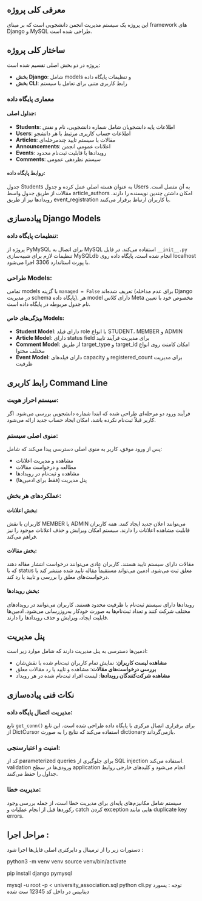 ## معرفی کلی پروژه

این پروژه یک سیستم مدیریت انجمن دانشجویی است که بر مبنای framework های Django و MySQL طراحی شده است.

## ساختار کلی پروژه

پروژه در دو بخش اصلی تقسیم شده است:
- **بخش Django**: شامل models و تنظیمات پایگاه داده
- **بخش CLI**: رابط کاربری متنی برای تعامل با سیستم



### معماری پایگاه داده

#### جداول اصلی:
- **Students**: اطلاعات پایه دانشجویان شامل شماره دانشجویی، نام و نقش
- **Users**: اطلاعات حساب کاربری مرتبط با هر دانشجو
- **Articles**: مقالات با سیستم تایید چندمرحله‌ای
- **Announcements**: اعلانات عمومی انجمن
- **Events**: رویدادها با قابلیت ثبت‌نام محدود
- **Comments**: سیستم نظردهی عمومی

#### روابط پایگاه داده:
جدول Students به عنوان هسته اصلی عمل کرده و جدول Users به آن متصل است. مقالات از طریق جدول واسط article_authors امکان داشتن چندین نویسنده را دارند. رویدادها نیز از طریق event_registration با کاربران ارتباط برقرار می‌کنند.



## پیاده‌سازی Django Models

### تنظیمات پایگاه داده:
پروژه از PyMySQL برای اتصال به MySQL استفاده می‌کند. در فایل `__init__.py` تنظیمات لازم برای شبیه‌سازی MySQLdb انجام شده است. پایگاه داده روی localhost با پورت استاندارد 3306 اجرا می‌شود.

### طراحی Models:
تمامی models با گزینه `managed = False` تعریف شده‌اند (برای عدم مداخله Django در مدیریت schema پایگاه داده). هر model دارای کلاس Meta مخصوص خود با تعیین نام جدول مربوطه در پایگاه داده است.

#### ویژگی‌های خاص Models:
- **Student Model**:
دارای فیلد role با انواع STUDENT، MEMBER و ADMIN
- **Article Model**:
دارای status field برای مدیریت فرآیند تایید
- **Comment Model**:
از طریق target_type و target_id امکان کامنت روی انواع مختلف محتوا
- **Event Model**:
دارای فیلدهای capacity و registered_count برای مدیریت ظرفیت



## رابط کاربری Command Line

### سیستم احراز هویت:
فرآیند ورود دو مرحله‌ای طراحی شده که ابتدا شماره دانشجویی بررسی می‌شود. اگر کاربر قبلاً ثبت‌نام نکرده باشد، امکان ایجاد حساب جدید ارائه می‌شود.

### منوی اصلی سیستم:
پس از ورود موفق، کاربر به منوی اصلی دسترسی پیدا می‌کند که شامل:
- مشاهده و مدیریت اعلانات
- مطالعه و درخواست مقالات
- مشاهده و ثبت‌نام در رویدادها
- پنل مدیریت (فقط برای ادمین‌ها)

### عملکردهای هر بخش:

#### بخش اعلانات:
کاربران با نقش MEMBER یا ADMIN می‌توانند اعلان جدید ایجاد کنند. همه کاربران قابلیت مشاهده اعلانات را دارند. سیستم امکان ویرایش و حذف اعلانات موجود را نیز فراهم می‌کند.

#### بخش مقالات:
مقالات دارای سیستم تایید هستند. کاربران عادی می‌توانند درخواست انتشار مقاله دهند که با status معلق ثبت می‌شود. ادمین‌ می‌تواند مستقیماً مقاله تایید شده منتشر کند یا درخواست‌های معلق را بررسی و تایید یا رد کند.

#### بخش رویدادها:
رویدادها دارای سیستم ثبت‌نام با ظرفیت محدود هستند. کاربران می‌توانند در رویدادهای مختلف شرکت کنند و تعداد ثبت‌نام‌ها به صورت خودکار به‌روزرسانی می‌شود. ادمین‌ها قابلیت ایجاد، ویرایش و حذف رویدادها را دارند.



## پنل مدیریت

ادمین‌ها دسترسی به پنل مدیریت دارند که شامل موارد زیر است:
- **مشاهده لیست کاربران**: نمایش تمام کاربران ثبت‌نام شده با نقش‌شان
- **بررسی درخواست‌های مقالات**: مشاهده و تایید یا رد مقالات معلق
- **مشاهده شرکت‌کنندگان رویدادها**: لیست افراد ثبت‌نام شده در هر رویداد



## نکات فنی پیاده‌سازی

### مدیریت اتصال پایگاه داده:
تابع `get_conn()` برای برقراری اتصال مرکزی با پایگاه داده طراحی شده است. این تابع از DictCursor استفاده می‌کند که نتایج را به صورت dictionary بازمی‌گرداند.

### امنیت و اعتبارسنجی:
کد از parameterized queries برای جلوگیری از SQL injection استفاده می‌کند. validation ورودی‌ها در سطح application انجام می‌شود و کلیدهای خارجی روابط جداول را حفظ می‌کنند.

### مدیریت خطا:
سیستم شامل مکانیزم‌های پایه‌ای برای مدیریت خطا است، از جمله بررسی وجود رکوردها قبل از انجام عملیات و catch کردن exception هایی مانند duplicate key errors.




## مراحل اجرا :

دستورات زیر را از ترمینال و دایرکتری اصلی فایل‌ها اجرا شود :

python3 -m venv venv
source venv/bin/activate

pip install django pymysql

mysql -u root -p < university_association.sql
python cli.py
توجه : پسورد دیتابیس در داخل کد 12345 ست شده
